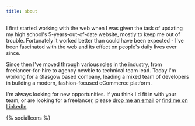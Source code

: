 ```yaml
---
title: about
---
```


I first started working with the web when I was given the task of updating my high school's 5-years-out-of-date website, mostly to keep me out of trouble. Fortunately it worked better than could have been expected - I've been fascinated with the web and its effect on people's daily lives ever since.

Since then I've moved through various roles in the industry, from freelancer-for-hire to agency newbie to technical team lead. Today I'm working for a Glasgow based company, leading a mixed team of developers in building a modern, fashion-focused eCommerce platform.

I'm always looking for new opportunities. If you think I'd fit in with your team, or are looking for a freelancer, please [drop me an email](mailto:owner@chrisdbrown.co.uk) or [find me on LinkedIn](https://www.linkedin.com/in/chrisdeebrown).

{% socialIcons %}

